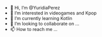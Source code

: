 - 👋 Hi, I’m @YuridiaPerez
- 👀 I’m interested in videogames and Kpop
- 🌱 I’m currently learning Kotlin
- 💞️ I’m looking to collaborate on ...
- 📫 How to reach me ...

<!---
YuridiaPerez/YuridiaPerez is a ✨ special ✨ repository because its `README.md` (this file) appears on your GitHub profile.
You can click the Preview link to take a look at your changes.
--->
